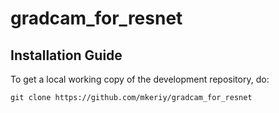 # gradcam_for_resnet
## Installation Guide
To get a local working copy of the development repository, do:
```shell
git clone https://github.com/mkeriy/gradcam_for_resnet
```
